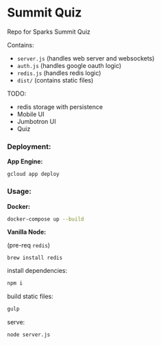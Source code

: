 # Summit Quiz

Repo for Sparks Summit Quiz

Contains:
* `server.js` (handles web server and websockets)
* `auth.js`   (handles google oauth logic)
* `redis.js`  (handles redis logic)
* `dist/`     (contains static files)

TODO:
* redis storage with persistence
* Mobile UI
* Jumbotron UI
* Quiz

### Deployment:

**App Engine:**
```
gcloud app deploy
```

### Usage:

**Docker:**

```sh
docker-compose up --build
```

**Vanilla Node:**

(pre-req `redis`)
```
brew install redis
```

install dependencies:
```sh
npm i
```

build static files:
```sh
gulp
```

serve:
```sh
node server.js
```
